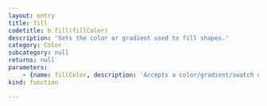 ```yaml
---
layout: entry
title: fill
codetitle: b.fill(fillColor)
description: 'Sets the color or gradient used to fill shapes.'
category: Color
subcategory: null
returns: null
parameters:
    - {name: fillColor, description: 'Accepts a color/gradient/swatch or a string with the name of a color. Or values: C,M,Y,K / R,G,B / Grey', optional: false, type: [Color, Gradient, Swatch, Numbers]}
kind: function

---
```


